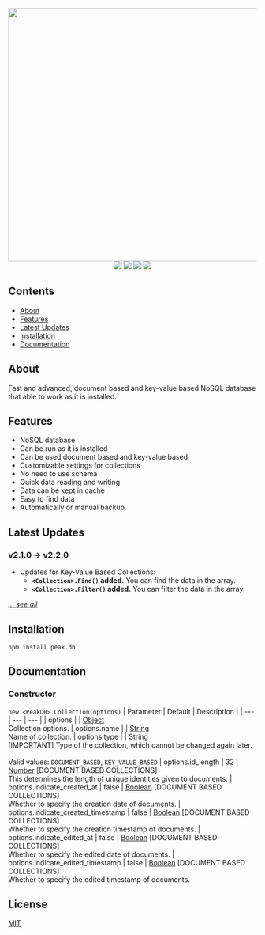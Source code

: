 <div align="center">
  <img src="https://i.ibb.co/mbJC8yX/unknown.png" width="512px"/>
  <br/>
  <img src="https://badgen.net/npm/v/peak.db"/>
  <img src="https://badgen.net/npm/license/peak.db"/>
  <img src="https://badgen.net/npm/node/peak.db"/>
  <img src="https://badgen.net/npm/dt/peak.db"/>
</div>

## Contents
  * [About](#about)
  * [Features](#features)
  * [Latest Updates](#latest-updates)
  * [Installation](#installation)
  * [Documentation](#documentation)

## About
Fast and advanced, document based and key-value based NoSQL database that able to work as it is installed.

## Features
  * NoSQL database
  * Can be run as it is installed
  * Can be used document based and key-value based
  * Customizable settings for collections
  * No need to use schema
  * Quick data reading and writing
  * Data can be kept in cache
  * Easy to find data
  * Automatically or manual backup

## Latest Updates
### v2.1.0 → v2.2.0
  * Updates for Key-Value Based Collections:
    * **`<Collection>.Find()` added.** You can find the data in the array.
    * **`<Collection>.Filter()` added.** You can filter the data in the array.

[*... see all*](CHANGELOG.md#change-log)

## Installation
```sh-session
npm install peak.db
```

## Documentation
### Constructor
`new <PeakDB>.Collection(options)`
| Parameter | Default | Description |
| --- | --- | --- |
| options | | [Object]<br/>Collection options.
| options.name | | [String]<br/>Name of collection.
| options.type | | [String]<br/>[IMPORTANT] Type of the collection, which cannot be changed again later.<br/><br/>Valid values: `DOCUMENT_BASED`, `KEY_VALUE_BASED`
| options.id_length | 32 | [Number] [DOCUMENT BASED COLLECTIONS]<br/>This determines the length of unique identities given to documents.
| options.indicate_created_at | false | [Boolean] [DOCUMENT BASED COLLECTIONS]<br/>Whether to specify the creation date of documents.
| options.indicate_created_timestamp | false | [Boolean] [DOCUMENT BASED COLLECTIONS]<br/>Whether to specify the creation timestamp of documents.
| options.indicate_edited_at | false | [Boolean] [DOCUMENT BASED COLLECTIONS]<br/>Whether to specify the edited date of documents.
| options.indicate_edited_timestamp | false | [Boolean] [DOCUMENT BASED COLLECTIONS]<br/>Whether to specify the edited timestamp of documents.

## License
[MIT](LICENSE.md)

[String]: https://developer.mozilla.org/en-US/docs/Web/JavaScript/Reference/Global_Objects/String
[Number]: https://developer.mozilla.org/en-US/docs/Web/JavaScript/Reference/Global_Objects/Number
[Object]: https://developer.mozilla.org/en-US/docs/Web/JavaScript/Reference/Global_Objects/Object
[Boolean]: https://developer.mozilla.org/en-US/docs/Web/JavaScript/Reference/Global_Objects/Boolean
